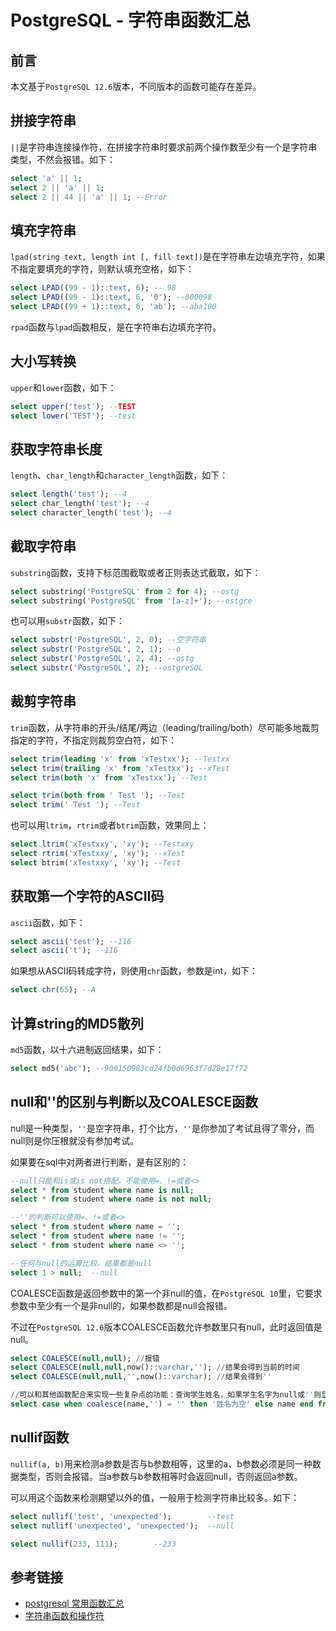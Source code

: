 # PostgreSQL - 字符串函数汇总

## 前言

本文基于`PostgreSQL 12.6`版本，不同版本的函数可能存在差异。

## 拼接字符串

`||`是字符串连接操作符，在拼接字符串时要求前两个操作数至少有一个是字符串类型，不然会报错。如下：
```sql
select 'a' || 1;
select 2 || 'a' || 1;
select 2 || 44 || 'a' || 1; --Error
```

<!--more-->
## 填充字符串

`lpad(string text, length int [, fill text])`是在字符串左边填充字符，如果不指定要填充的字符，则默认填充空格，如下：
```sql
select LPAD((99 - 1)::text, 6); -- 98
select LPAD((99 - 1)::text, 6, '0'); --000098
select LPAD((99 + 1)::text, 6, 'ab'); --aba100
```

`rpad`函数与`lpad`函数相反，是在字符串右边填充字符。

## 大小写转换

`upper`和`lower`函数，如下：
```sql
select upper('test'); --TEST
select lower('TEST'); --test
```

## 获取字符串长度

`length`、`char_length`和`character_length`函数，如下：
```sql
select length('test'); --4
select char_length('test'); --4
select character_length('test'); --4
```

## 截取字符串

`substring`函数，支持下标范围截取或者正则表达式截取，如下：
```sql
select substring('PostgreSQL' from 2 for 4); --ostg
select substring('PostgreSQL' from '[a-z]+'); --ostgre
```

也可以用`substr`函数，如下：
```sql
select substr('PostgreSQL', 2, 0); --空字符串
select substr('PostgreSQL', 2, 1); --o
select substr('PostgreSQL', 2, 4); --ostg
select substr('PostgreSQL', 2); --ostgreSQL
```

## 裁剪字符串

`trim`函数，从字符串的开头/结尾/两边（leading/trailing/both）尽可能多地裁剪指定的字符，不指定则裁剪空白符，如下：
```sql
select trim(leading 'x' from 'xTestxx'); --Testxx
select trim(trailing 'x' from 'xTestxx'); --xTest
select trim(both 'x' from 'xTestxx'); --Test

select trim(both from ' Test '); --Test
select trim(' Test '); --Test
```

也可以用`ltrim`，`rtrim`或者`btrim`函数，效果同上：
```sql
select ltrim('xTestxxy', 'xy'); --Testxxy
select rtrim('xTestxxy', 'xy'); --xTest
select btrim('xTestxxy', 'xy'); --Test
```

## 获取第一个字符的ASCII码

`ascii`函数，如下：
```sql
select ascii('test'); --116
select ascii('t'); --116
```

如果想从ASCII码转成字符，则使用`chr`函数，参数是int，如下：
```sql
select chr(65); --A
```

## 计算string的MD5散列

`md5`函数，以十六进制返回结果，如下：
```sql
select md5('abc'); --900150983cd24fb0d6963f7d28e17f72
```

## null和''的区别与判断以及COALESCE函数

null是一种类型，`''`是空字符串，打个比方，`''`是你参加了考试且得了零分，而null则是你压根就没有参加考试。

如果要在sql中对两者进行判断，是有区别的：

```sql
--null只能和is或is not搭配，不能使用=、!=或者<>
select * from student where name is null;
select * from student where name is not null;

--''的判断可以使用=、!=或者<>
select * from student where name = '';
select * from student where name != '';
select * from student where name <> '';

--任何与null的运算比较，结果都是null
select 1 > null;  --null
```

COALESCE函数是返回参数中的第一个非null的值，在`PostgreSQL 10`里，它要求参数中至少有一个是非null的，如果参数都是null会报错。

不过在`PostgreSQL 12.6`版本COALESCE函数允许参数里只有null，此时返回值是null。

```sql
select COALESCE(null,null); //报错
select COALESCE(null,null,now()::varchar,''); //结果会得到当前的时间
select COALESCE(null,null,'',now()::varchar); //结果会得到''

//可以和其他函数配合来实现一些复杂点的功能：查询学生姓名，如果学生名字为null或''则显示“姓名为空”
select case when coalesce(name,'') = '' then '姓名为空' else name end from student;
```

## nullif函数

`nullif(a, b)`用来检测a参数是否与b参数相等，这里的a、b参数必须是同一种数据类型，否则会报错。当a参数与b参数相等时会返回null，否则返回a参数。

可以用这个函数来检测期望以外的值，一般用于检测字符串比较多。如下：
```sql
select nullif('test', 'unexpected');		--test
select nullif('unexpected', 'unexpected');	--null

select nullif(233, 111);		--233
```

## 参考链接

* [postgresql 常用函数汇总](https://www.cnblogs.com/brucexl/p/7561292.html)
* [字符串函数和操作符](https://www.runoob.com/postgresql/postgresql-functions.html)